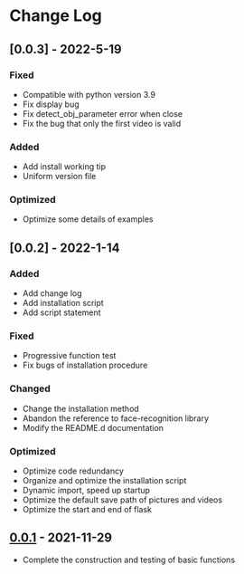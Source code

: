 # Change Log 


## [0.0.3] - 2022-5-19

### Fixed
- Compatible with python version 3.9
- Fix display bug
- Fix detect_obj_parameter error when close
- Fix the bug that only the first video is valid

### Added
- Add install working tip
- Uniform version file

### Optimized
- Optimize some details of examples


## [0.0.2] - 2022-1-14

### Added
- Add change log
- Add installation script
- Add script statement

### Fixed
- Progressive function test
- Fix bugs of installation procedure

### Changed
- Change the installation method
- Abandon the reference to face-recognition library
- Modify the README.d documentation 

### Optimized
- Optimize code redundancy
- Organize and optimize the installation script
- Dynamic import, speed up startup
- Optimize the default save path of pictures and videos
- Optimize the start and end of flask

## [0.0.1] - 2021-11-29 
- Complete the construction and testing of basic functions


[Unreleased]: https://github.com/sunfounder/vilib
[0.0.1]: https://github.com/sunfounder/vilib/tree/0.0.1
